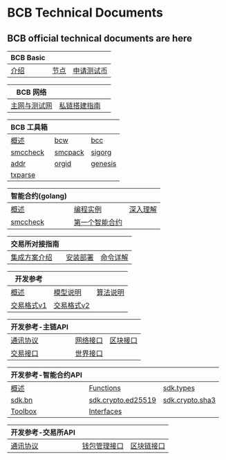 
# BCB Technical Documents

## BCB official technical documents are here

| BCB Basic | | |
| ------------------------------------------------------------------------ | ------------------------------------------------------------------------ | ------------------------------------------------------------------------ |
| [介绍](01-BCB基础/01-BCB介绍.md) | [节点](01-BCB基础/02-BCB节点.md) | [申请测试币](https://ttoken.bcbchain.io) |

| BCB 网络 | | |
| ------------------------------------------------------------------------ | ------------------------------------------------------------------------ | ------------------------------------------------------------------------ |
| [主网与测试网](02-BCB网络/01-主网与测试网.md) | [私链搭建指南](02-BCB网络/02-私链搭建指南.md) |      |

| BCB 工具箱 | | |
| ------------------------------------------------------------------------ | ------------------------------------------------------------------------ | ------------------------------------------------------------------------ |
| [概述](03-BCB工具箱/01-概述.md)               | [bcw](03-BCB工具箱/02-bcw.md)                 | [bcc](03-BCB工具箱/03-bcc.md)                 |
| [smccheck](03-BCB工具箱/04-smccheck.md)       | [smcpack](03-BCB工具箱/05-smcpack.md)         | [sigorg](03-BCB工具箱/06-sigorg.md)           |
| [addr](03-BCB工具箱/07-addr.md)               | [orgid](03-BCB工具箱/08-orgid.md)             | [genesis](03-BCB工具箱/09-genesis.md)         |
| [txparse](03-BCB工具箱/10-txparse.md)         |                                               |                                               |

| 智能合约(golang) | | |
| ------------------------------------------------------------------------ | ------------------------------------------------------------------------ | ------------------------------------------------------------------------ |
| [概述](04-智能合约开发/智能合约(golang)/01-概述.md)                      | [编程实例](04-智能合约开发/智能合约(golang)/02-编程实例.md)                          | [深入理解](04-智能合约开发/智能合约(golang)/03-深入理解.md) |
| [smccheck](04-智能合约开发/智能合约(golang)/开发智能合约/01-开发环境.md) | [第一个智能合约](04-智能合约开发/智能合约(golang)/开发智能合约/02-第一个智能合约.md) |                                                             |

| 交易所对接指南 | | |
| ------------------------------------------------------------------------ | ------------------------------------------------------------------------ | ------------------------------------------------------------------------ |
| [集成方案介绍](05-交易所对接指南/01-集成方案介绍.md) | [安装部署](05-交易所对接指南/02-安装部署.md) | [命令详解](05-交易所对接指南/03-命令详解.md) |

| 开发参考 | | |
| ------------------------------------------------------------------------ | ------------------------------------------------------------------------ | ------------------------------------------------------------------------ |
| [概述](06-开发参考/01-概述.md)             | [模型说明](06-开发参考/02-模型说明.md)     | [算法说明](06-开发参考/03-算法说明.md) |
| [交易格式v1](06-开发参考/04-交易格式v1.md) | [交易格式v2](06-开发参考/05-交易格式v2.md) |                                        |

| 开发参考-主链API | | |
| ------------------------------------------------------------------------ | ------------------------------------------------------------------------ | ------------------------------------------------------------------------ |
| [通讯协议](06-开发参考/01-主链API/01-通讯协议.md) | [网络接口](06-开发参考/01-主链API/02-网络接口.md) | [区块接口](06-开发参考/01-主链API/03-区块接口.md) |
| [交易接口](06-开发参考/01-主链API/04-交易接口.md) | [世界接口](06-开发参考/01-主链API/05-世界接口.md) |                                                   |

| 开发参考-智能合约API | | |
| ------------------------------------------------------------------------ | ------------------------------------------------------------------------ | ------------------------------------------------------------------------ |
| [概述](06-开发参考/02-智能合约API/01-概述.md)       | [Functions](06-开发参考/02-智能合约API/02-Functions.md)                   | [sdk.types](06-开发参考/02-智能合约API/03-sdk.types.md)             |
| [sdk.bn](06-开发参考/02-智能合约API/04-sdk.bn.md)   | [sdk.crypto.ed25519](06-开发参考/02-智能合约API/05-sdk.crypto.ed25519.md) | [sdk.crypto.sha3](06-开发参考/02-智能合约API/06-sdk.crypto.sha3.md) |
| [Toolbox](06-开发参考/02-智能合约API/07-Toolbox.md) | [Interfaces](06-开发参考/02-智能合约API/08-Interfaces.md)                 |                                                                     |

| 开发参考-交易所API | | |
| ------------------------------------------------------------------------ | ------------------------------------------------------------------------ | ------------------------------------------------------------------------ |
| [通讯协议](06-开发参考/03-交易所API/01-通讯协议.md) | [钱包管理接口](06-开发参考/03-交易所API/02-钱包接口.md) | [区块链接口](06-开发参考/03-交易所API/03-区块链接口.md) |
